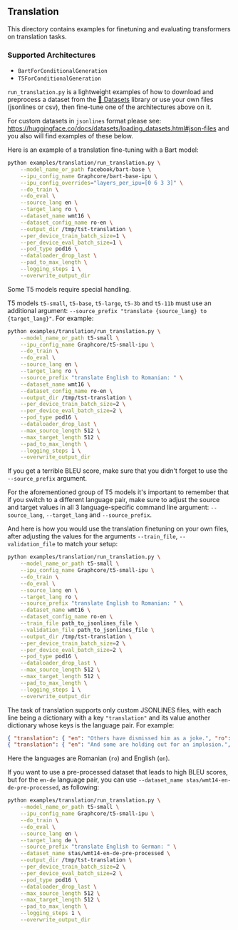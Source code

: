 <!---
Copyright 2020 The HuggingFace Team. All rights reserved.

Licensed under the Apache License, Version 2.0 (the "License");
you may not use this file except in compliance with the License.
You may obtain a copy of the License at

    http://www.apache.org/licenses/LICENSE-2.0

Unless required by applicable law or agreed to in writing, software
distributed under the License is distributed on an "AS IS" BASIS,
WITHOUT WARRANTIES OR CONDITIONS OF ANY KIND, either express or implied.
See the License for the specific language governing permissions and
limitations under the License.
-->

## Translation

This directory contains examples for finetuning and evaluating transformers on translation tasks.

### Supported Architectures

- `BartForConditionalGeneration`
- `T5ForConditionalGeneration`

`run_translation.py` is a lightweight examples of how to download and preprocess a dataset from the [🤗 Datasets](https://github.com/huggingface/datasets) library or use your own files (jsonlines or csv), then fine-tune one of the architectures above on it.

For custom datasets in `jsonlines` format please see: https://huggingface.co/docs/datasets/loading_datasets.html#json-files
and you also will find examples of these below.


Here is an example of a translation fine-tuning with a Bart model:

```bash
python examples/translation/run_translation.py \
    --model_name_or_path facebook/bart-base \
    --ipu_config_name Graphcore/bart-base-ipu \
    --ipu_config_overrides="layers_per_ipu=[0 6 3 3]" \
    --do_train \
    --do_eval \
    --source_lang en \
    --target_lang ro \
    --dataset_name wmt16 \
    --dataset_config_name ro-en \
    --output_dir /tmp/tst-translation \
    --per_device_train_batch_size=1 \
    --per_device_eval_batch_size=1 \
    --pod_type pod16 \
    --dataloader_drop_last \
    --pad_to_max_length \
    --logging_steps 1 \
    --overwrite_output_dir
```

Some T5 models require special handling.

T5 models `t5-small`, `t5-base`, `t5-large`, `t5-3b` and `t5-11b` must use an additional argument: `--source_prefix "translate {source_lang} to {target_lang}"`. For example:

```bash
python examples/translation/run_translation.py \
    --model_name_or_path t5-small \
    --ipu_config_name Graphcore/t5-small-ipu \
    --do_train \
    --do_eval \
    --source_lang en \
    --target_lang ro \
    --source_prefix "translate English to Romanian: " \
    --dataset_name wmt16 \
    --dataset_config_name ro-en \
    --output_dir /tmp/tst-translation \
    --per_device_train_batch_size=2 \
    --per_device_eval_batch_size=2 \
    --pod_type pod16 \
    --dataloader_drop_last \
    --max_source_length 512 \
    --max_target_length 512 \
    --pad_to_max_length \
    --logging_steps 1 \
    --overwrite_output_dir
```

If you get a terrible BLEU score, make sure that you didn't forget to use the `--source_prefix` argument.

For the aforementioned group of T5 models it's important to remember that if you switch to a different language pair, make sure to adjust the source and target values in all 3 language-specific command line argument: `--source_lang`, `--target_lang` and `--source_prefix`.

And here is how you would use the translation finetuning on your own files, after adjusting the
values for the arguments `--train_file`, `--validation_file` to match your setup:

```bash
python examples/translation/run_translation.py \
    --model_name_or_path t5-small \
    --ipu_config_name Graphcore/t5-small-ipu \
    --do_train \
    --do_eval \
    --source_lang en \
    --target_lang ro \
    --source_prefix "translate English to Romanian: " \
    --dataset_name wmt16 \
    --dataset_config_name ro-en \
    --train_file path_to_jsonlines_file \
    --validation_file path_to_jsonlines_file \
    --output_dir /tmp/tst-translation \
    --per_device_train_batch_size=2 \
    --per_device_eval_batch_size=2 \
    --pod_type pod16 \
    --dataloader_drop_last \
    --max_source_length 512 \
    --max_target_length 512 \
    --pad_to_max_length \
    --logging_steps 1 \
    --overwrite_output_dir
```

The task of translation supports only custom JSONLINES files, with each line being a dictionary with a key `"translation"` and its value another dictionary whose keys is the language pair. For example:

```json
{ "translation": { "en": "Others have dismissed him as a joke.", "ro": "Alții l-au numit o glumă." } }
{ "translation": { "en": "And some are holding out for an implosion.", "ro": "Iar alții așteaptă implozia." } }
```
Here the languages are Romanian (`ro`) and English (`en`).

If you want to use a pre-processed dataset that leads to high BLEU scores, but for the `en-de` language pair, you can use `--dataset_name stas/wmt14-en-de-pre-processed`, as following:

```bash
python examples/translation/run_translation.py \
    --model_name_or_path t5-small \
    --ipu_config_name Graphcore/t5-small-ipu \
    --do_train \
    --do_eval \
    --source_lang en \
    --target_lang de \
    --source_prefix "translate English to German: " \
    --dataset_name stas/wmt14-en-de-pre-processed \
    --output_dir /tmp/tst-translation \
    --per_device_train_batch_size=2 \
    --per_device_eval_batch_size=2 \
    --pod_type pod16 \
    --dataloader_drop_last \
    --max_source_length 512 \
    --max_target_length 512 \
    --pad_to_max_length \
    --logging_steps 1 \
    --overwrite_output_dir
 ```
